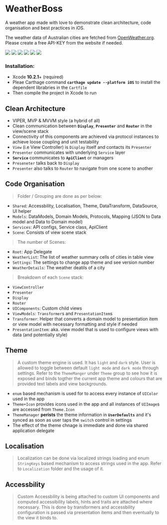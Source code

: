 # WeatherBoss
A weather app made with love to demonstrate clean architecture, code organisation and best practices in iOS.

The weather data of Australian cities are fetched from [OpenWeather.org](https://openweathermap.org/current). Please create a free API-KEY from the website if needed.

![](/Docs/list_light.png "") ![](/Docs/list_dark.png "")
![](/Docs/detail_light.png "") ![](/Docs/detail_dark.png "")
![](/Docs/settings_light.png "") ![](/Docs/settings_dark.png "")


### Installation: 
- Xcode **10.2.1**+ (required)
- Pleae Carthage command **`carthage update --platform iOS`** to install the dependent librabries in the `Cartfile`
- Then compile the project in Xcode to run


## Clean Architecture
 - VIPER, MVP & MVVM style (a hybrid of all)
 - Clean communication between **`Display`**, **`Presenter`** and **`Router`** in the view/scene stack
 - Connectivity of this components are achieved via protocol instances to achieve loose coupling and unit testability
 - `View` (i.e View Controller) is `Display` itself and contacts its `Presenter`
 - `Presenter` communicates with underlying `Service` layer
 - **`Service`** communicates to **`ApiClient`** or managers
 - `Preseneter` talks back to `Display`
 - `Presenter` also talks to `Router` to navigate from one scene to another
 
 ## Code Organisation
 > Folder / Grouping are done as per below:
 - `Shared`: Accessbility, Localisation, Theme, DataTransform, DataSource, UI helper
 - `Models`: DataModels, Domain Models, Protocols, Mapping (JSON to Data model and Data to Domain model)
 - `Services`: API configs, Service class, ApiClient
 - `Scene`: Consists of view scene stack
 > The number of Scenes:
 - `Root`: App Delegate
 - `WeatherList`: The list of weather summary cells of cities in table view
 - `Settings`: The settings to change app theme and see version number
 - `WeatherDetails`: The weather deatils of a city
 > Breakdown of each `Scene` stack:
  - `ViewController`
  - `Presenter`
  - `Display`
  - `Router`
  - `UIComponents`: Custom child views
  - `ViewModels`: `Transformer`s and `PresentationItem`s
  - `Transformer`: Helper that converts a domain model to presentation item or view model with necessary formatting and style if needed
  - `PresentationItem`: aka. view model that is used to configure views with data (and potentially style)
  
## Theme
> A custom theme engine is used. It has `light` and `dark` style. 
User is allowed to toggle between default `light mode` and `dark mode` through settings. Refer to the `ThemeManger` under `Theme` group to see how it is exposed and binds togther the current app theme and colours that are provided text labels and view backgrounds. 
-  `enum` based mechanism is used for to access every instance of `UIColor` used in the app
- `Theme+Icon` provides icons used in the app and all instances of `UIImage`s are accessed from `Theme.Icon`
- `ThemeManager` **perists** the theme information in **`UserDefaults`** and it's synced as soon as user taps the `switch` control in settings
- The effect of the theme chnage is immediate and done via shared application delegate

  
## Localisation
> Localization can be done via localized strings loading and enum `StringKeys` based mechanism to access strings used in the app. Refer to `Localization` folder and the usage of it.

## Accessbility
> Custom Accessbility is being attached to custom UI components and computed accessibility labels, hints and traits are attached where necessary. This is done by transformers and accessbility configuration is passed via presentation items and then eventually to the view it binds to.


